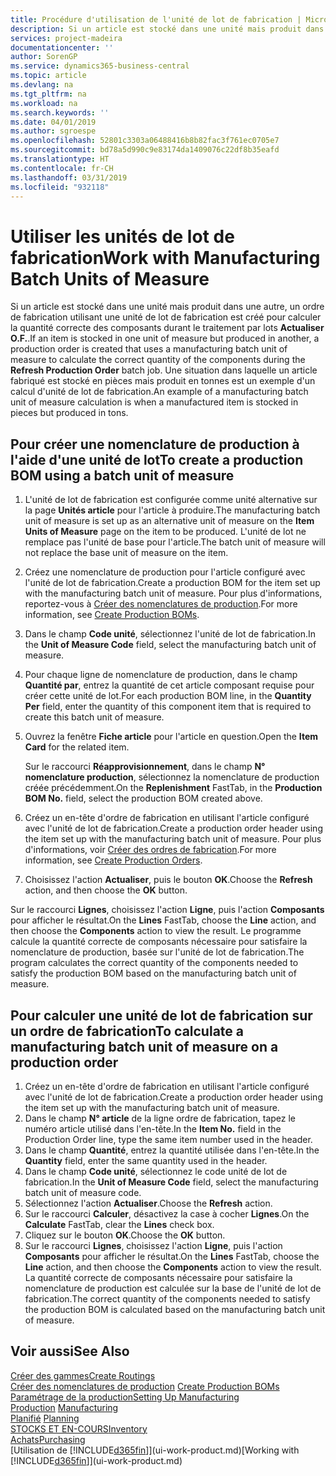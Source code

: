```yaml
---
title: Procédure d'utilisation de l'unité de lot de fabrication | Microsoft Docs
description: Si un article est stocké dans une unité mais produit dans une autre, l'ordre de fabrication doit utiliser une unité de lot de fabrication pour calculer la quantité correcte des composants. Une situation dans laquelle un article fabriqué est stocké en pièces mais produit en tonnes est un exemple d'un calcul d'unité de lot de fabrication.
services: project-madeira
documentationcenter: ''
author: SorenGP
ms.service: dynamics365-business-central
ms.topic: article
ms.devlang: na
ms.tgt_pltfrm: na
ms.workload: na
ms.search.keywords: ''
ms.date: 04/01/2019
ms.author: sgroespe
ms.openlocfilehash: 52801c3303a06488416b8b82fac3f761ec0705e7
ms.sourcegitcommit: bd78a5d990c9e83174da1409076c22df8b35eafd
ms.translationtype: HT
ms.contentlocale: fr-CH
ms.lasthandoff: 03/31/2019
ms.locfileid: "932118"
---
```

# <a name="work-with-manufacturing-batch-units-of-measure"></a><span data-ttu-id="56d53-104">Utiliser les unités de lot de fabrication</span><span class="sxs-lookup"><span data-stu-id="56d53-104">Work with Manufacturing Batch Units of Measure</span></span>
<span data-ttu-id="56d53-105">Si un article est stocké dans une unité mais produit dans une autre, un ordre de fabrication utilisant une unité de lot de fabrication est créé pour calculer la quantité correcte des composants durant le traitement par lots **Actualiser O.F.**.</span><span class="sxs-lookup"><span data-stu-id="56d53-105">If an item is stocked in one unit of measure but produced in another, a production order is created that uses a manufacturing batch unit of measure to calculate the correct quantity of the components during the **Refresh Production Order** batch job.</span></span> <span data-ttu-id="56d53-106">Une situation dans laquelle un article fabriqué est stocké en pièces mais produit en tonnes est un exemple d'un calcul d'unité de lot de fabrication.</span><span class="sxs-lookup"><span data-stu-id="56d53-106">An example of a manufacturing batch unit of measure calculation is when a manufactured item is stocked in pieces but produced in tons.</span></span>  

## <a name="to-create-a-production-bom-using-a-batch-unit-of-measure"></a><span data-ttu-id="56d53-107">Pour créer une nomenclature de production à l'aide d'une unité de lot</span><span class="sxs-lookup"><span data-stu-id="56d53-107">To create a production BOM using a batch unit of measure</span></span>  
1.  <span data-ttu-id="56d53-108">L'unité de lot de fabrication est configurée comme unité alternative sur la page **Unités article** pour l'article à produire.</span><span class="sxs-lookup"><span data-stu-id="56d53-108">The manufacturing batch unit of measure is set up as an alternative unit of measure on the **Item Units of Measure** page on the item to be produced.</span></span> <span data-ttu-id="56d53-109">L'unité de lot ne remplace pas l'unité de base pour l'article.</span><span class="sxs-lookup"><span data-stu-id="56d53-109">The batch unit of measure will not replace the base unit of measure on the item.</span></span>  
2.  <span data-ttu-id="56d53-110">Créez une nomenclature de production pour l'article configuré avec l'unité de lot de fabrication.</span><span class="sxs-lookup"><span data-stu-id="56d53-110">Create a production BOM for the item set up with the manufacturing batch unit of measure.</span></span> <span data-ttu-id="56d53-111">Pour plus d'informations, reportez-vous à [Créer des nomenclatures de production](production-how-to-create-production-boms.md).</span><span class="sxs-lookup"><span data-stu-id="56d53-111">For more information, see [Create Production BOMs](production-how-to-create-production-boms.md).</span></span>  
3.  <span data-ttu-id="56d53-112">Dans le champ **Code unité**, sélectionnez l'unité de lot de fabrication.</span><span class="sxs-lookup"><span data-stu-id="56d53-112">In the **Unit of Measure Code** field, select the manufacturing batch unit of measure.</span></span>  
4.  <span data-ttu-id="56d53-113">Pour chaque ligne de nomenclature de production, dans le champ **Quantité par**, entrez la quantité de cet article composant requise pour créer cette unité de lot.</span><span class="sxs-lookup"><span data-stu-id="56d53-113">For each production BOM line, in the **Quantity Per** field, enter the quantity of this component item that is required to create this batch unit of measure.</span></span>  
5.  <span data-ttu-id="56d53-114">Ouvrez la fenêtre **Fiche article** pour l'article en question.</span><span class="sxs-lookup"><span data-stu-id="56d53-114">Open the **Item Card** for the related item.</span></span>  

    <span data-ttu-id="56d53-115">Sur le raccourci **Réapprovisionnement**, dans le champ **N° nomenclature production**, sélectionnez la nomenclature de production créée précédemment.</span><span class="sxs-lookup"><span data-stu-id="56d53-115">On the **Replenishment** FastTab, in the **Production BOM No.** field, select the production BOM created above.</span></span>  
6.  <span data-ttu-id="56d53-116">Créez un en-tête d'ordre de fabrication en utilisant l'article configuré avec l'unité de lot de fabrication.</span><span class="sxs-lookup"><span data-stu-id="56d53-116">Create a production order header using the item set up with the manufacturing batch unit of measure.</span></span> <span data-ttu-id="56d53-117">Pour plus d'informations, voir [Créer des ordres de fabrication](production-how-to-create-production-orders.md).</span><span class="sxs-lookup"><span data-stu-id="56d53-117">For more information, see [Create Production Orders](production-how-to-create-production-orders.md).</span></span>  
7.  <span data-ttu-id="56d53-118">Choisissez l'action **Actualiser**, puis le bouton **OK**.</span><span class="sxs-lookup"><span data-stu-id="56d53-118">Choose the **Refresh** action, and then choose  the **OK** button.</span></span>  

<span data-ttu-id="56d53-119">Sur le raccourci **Lignes**, choisissez l'action **Ligne**, puis l'action **Composants** pour afficher le résultat.</span><span class="sxs-lookup"><span data-stu-id="56d53-119">On the **Lines** FastTab, choose the **Line** action, and then choose the **Components** action to view the result.</span></span> <span data-ttu-id="56d53-120">Le programme calcule la quantité correcte de composants nécessaire pour satisfaire la nomenclature de production, basée sur l'unité de lot de fabrication.</span><span class="sxs-lookup"><span data-stu-id="56d53-120">The program calculates the correct quantity of the components needed to satisfy the production BOM based on the manufacturing batch unit of measure.</span></span>  

## <a name="to-calculate-a-manufacturing-batch-unit-of-measure-on-a-production-order"></a><span data-ttu-id="56d53-121">Pour calculer une unité de lot de fabrication sur un ordre de fabrication</span><span class="sxs-lookup"><span data-stu-id="56d53-121">To calculate a manufacturing batch unit of measure on a production order</span></span>  
1.  <span data-ttu-id="56d53-122">Créez un en-tête d'ordre de fabrication en utilisant l'article configuré avec l'unité de lot de fabrication.</span><span class="sxs-lookup"><span data-stu-id="56d53-122">Create a production order header using the item set up with the manufacturing batch unit of measure.</span></span>  
2.  <span data-ttu-id="56d53-123">Dans le champ **N° article** de la ligne ordre de fabrication, tapez le numéro article utilisé dans l'en-tête.</span><span class="sxs-lookup"><span data-stu-id="56d53-123">In the **Item No.** field in the Production Order line, type the same item number used in the header.</span></span>  
3.  <span data-ttu-id="56d53-124">Dans le champ **Quantité**, entrez la quantité utilisée dans l'en-tête.</span><span class="sxs-lookup"><span data-stu-id="56d53-124">In the **Quantity** field, enter the same quantity used in the header.</span></span>  
4.  <span data-ttu-id="56d53-125">Dans le champ **Code unité**, sélectionnez le code unité de lot de fabrication.</span><span class="sxs-lookup"><span data-stu-id="56d53-125">In the **Unit of Measure Code** field, select the manufacturing batch unit of measure code.</span></span>  
5.  <span data-ttu-id="56d53-126">Sélectionnez l'action **Actualiser**.</span><span class="sxs-lookup"><span data-stu-id="56d53-126">Choose the **Refresh** action.</span></span>
6.  <span data-ttu-id="56d53-127">Sur le raccourci **Calculer**, désactivez la case à cocher **Lignes**.</span><span class="sxs-lookup"><span data-stu-id="56d53-127">On the **Calculate** FastTab, clear the **Lines** check box.</span></span>  
7.  <span data-ttu-id="56d53-128">Cliquez sur le bouton **OK**.</span><span class="sxs-lookup"><span data-stu-id="56d53-128">Choose the **OK** button.</span></span>  
8.  <span data-ttu-id="56d53-129">Sur le raccourci **Lignes**, choisissez l'action **Ligne**, puis l'action **Composants** pour afficher le résultat.</span><span class="sxs-lookup"><span data-stu-id="56d53-129">On the **Lines** FastTab, choose the **Line** action, and then choose the **Components** action to view the result.</span></span> <span data-ttu-id="56d53-130">La quantité correcte de composants nécessaire pour satisfaire la nomenclature de production est calculée sur la base de l'unité de lot de fabrication.</span><span class="sxs-lookup"><span data-stu-id="56d53-130">The correct quantity of the components needed to satisfy the production BOM is calculated based on the manufacturing batch unit of measure.</span></span>  

## <a name="see-also"></a><span data-ttu-id="56d53-131">Voir aussi</span><span class="sxs-lookup"><span data-stu-id="56d53-131">See Also</span></span>  
[<span data-ttu-id="56d53-132">Créer des gammes</span><span class="sxs-lookup"><span data-stu-id="56d53-132">Create Routings</span></span>](production-how-to-create-routings.md)  
<span data-ttu-id="56d53-133">[Créer des nomenclatures de production](production-how-to-create-production-boms.md)   </span><span class="sxs-lookup"><span data-stu-id="56d53-133">[Create Production BOMs](production-how-to-create-production-boms.md)   </span></span>  
[<span data-ttu-id="56d53-134">Paramétrage de la production</span><span class="sxs-lookup"><span data-stu-id="56d53-134">Setting Up Manufacturing</span></span>](production-configure-production-processes.md)  
<span data-ttu-id="56d53-135">[Production](production-manage-manufacturing.md)  </span><span class="sxs-lookup"><span data-stu-id="56d53-135">[Manufacturing](production-manage-manufacturing.md)  </span></span>  
<span data-ttu-id="56d53-136">[Planifié](production-planning.md) </span><span class="sxs-lookup"><span data-stu-id="56d53-136">[Planning](production-planning.md) </span></span>  
[<span data-ttu-id="56d53-137">STOCKS ET EN-COURS</span><span class="sxs-lookup"><span data-stu-id="56d53-137">Inventory</span></span>](inventory-manage-inventory.md)  
[<span data-ttu-id="56d53-138">Achats</span><span class="sxs-lookup"><span data-stu-id="56d53-138">Purchasing</span></span>](purchasing-manage-purchasing.md)  
<span data-ttu-id="56d53-139">[Utilisation de [!INCLUDE[d365fin](includes/d365fin_md.md)]](ui-work-product.md)</span><span class="sxs-lookup"><span data-stu-id="56d53-139">[Working with [!INCLUDE[d365fin](includes/d365fin_md.md)]](ui-work-product.md)</span></span>  
